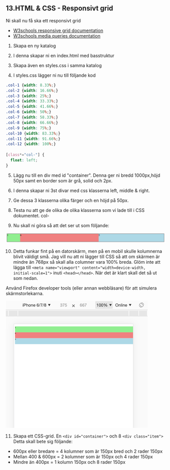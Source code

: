 ## 13.HTML & CSS - Responsivt grid

Ni skall nu få ska ett responsivt grid

* [W3schools responsive grid documentation](https://www.w3schools.com/css/css_rwd_grid.asp)
* [W3schools media queries documentation](https://www.w3schools.com/css/css_rwd_mediaqueries.asp)

1. Skapa en ny katalog

2. I denna skapar ni en index.html med basstruktur

3. Skapa även en styles.css i samma katalog

4. I styles.css lägger ni nu till följande kod

```CSS
.col-1 {width: 8.33%;}
.col-2 {width: 16.66%;}
.col-3 {width: 25%;}
.col-4 {width: 33.33%;}
.col-5 {width: 41.66%;}
.col-6 {width: 50%;}
.col-7 {width: 58.33%;}
.col-8 {width: 66.66%;}
.col-9 {width: 75%;}
.col-10 {width: 83.33%;}
.col-11 {width: 91.66%;}
.col-12 {width: 100%;}

[class*="col-"] {
  float: left;
}

```

5. Lägg nu till en div med id "container". Denna ger ni bredd 1000px,höjd 50px samt en border som är grå, solid och 2px.

6. I denna skapar ni 3st divar med css klasserna left, middle & right.

7. Ge dessa 3 klasserna olika färger och en höjd på 50px.

8. Testa nu att ge de olika de olika klasserna som vi lade till i CSS dokumentet. col-

9. Nu skall ni göra så att det ser ut som följande:

![12 column grid](media/12c.png "12 column grid")

10. Detta funkar fint på en datorskärm, men på en mobil skulle kolumnerna blivit väldigt små. Jag vill nu att ni lägger till CSS så att om skärmen är mindre än 768px så skall alla columner vara 100% breda. Glöm inte att lägga till ```<meta name="viewport" content="width=device-width, initial-scale=1">``` inuti ```<head></head>```. När det är klart skall det så ut som nedan.

Använd Firefox developer tools (eller annan webbläsare) för att simulera skärmstorlekarna.

![Media Queries](media/mediaQ.png "Media Queries")

11. Skapa ett CSS-grid. En ```<div id="container">``` och 8 ```<div class="item">``` Detta skall bete sig följande:
* 600px eller bredare = 4 kolumner som är 150px bred och 2 rader 150px
* Mellan 400 & 600px = 2 kolumner som är 150px och 4 rader 150px
* Mindre än 400px = 1 kolumn 150px och 8 rader 150px

